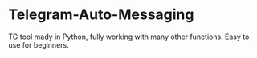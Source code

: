# Telegram-Auto-Messaging
TG tool mady in Python, fully working with many other functions. Easy to use for beginners.
